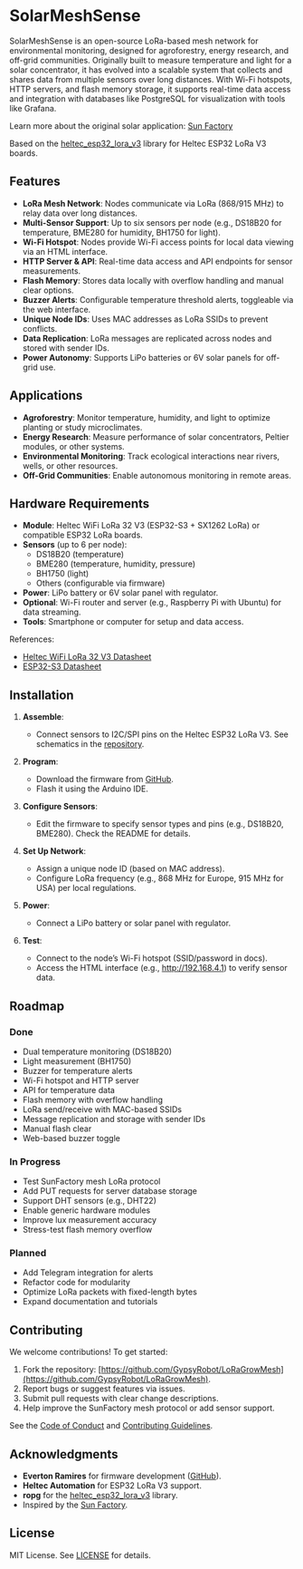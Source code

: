 # SolarMeshSense

SolarMeshSense is an open-source LoRa-based mesh network for environmental monitoring, designed for agroforestry, energy research, and off-grid communities. Originally built to measure temperature and light for a solar concentrator, it has evolved into a scalable system that collects and shares data from multiple sensors over long distances. With Wi-Fi hotspots, HTTP servers, and flash memory storage, it supports real-time data access and integration with databases like PostgreSQL for visualization with tools like Grafana.

Learn more about the original solar application: [Sun Factory](https://www.gp-award.com/index.php/en/produkte/sun-factory)

Based on the [heltec_esp32_lora_v3](https://github.com/ropg/heltec_esp32_lora_v3) library for Heltec ESP32 LoRa V3 boards.

## Features

- **LoRa Mesh Network**: Nodes communicate via LoRa (868/915 MHz) to relay data over long distances.
- **Multi-Sensor Support**: Up to six sensors per node (e.g., DS18B20 for temperature, BME280 for humidity, BH1750 for light).
- **Wi-Fi Hotspot**: Nodes provide Wi-Fi access points for local data viewing via an HTML interface.
- **HTTP Server & API**: Real-time data access and API endpoints for sensor measurements.
- **Flash Memory**: Stores data locally with overflow handling and manual clear options.
- **Buzzer Alerts**: Configurable temperature threshold alerts, toggleable via the web interface.
- **Unique Node IDs**: Uses MAC addresses as LoRa SSIDs to prevent conflicts.
- **Data Replication**: LoRa messages are replicated across nodes and stored with sender IDs.
- **Power Autonomy**: Supports LiPo batteries or 6V solar panels for off-grid use.

## Applications

- **Agroforestry**: Monitor temperature, humidity, and light to optimize planting or study microclimates.
- **Energy Research**: Measure performance of solar concentrators, Peltier modules, or other systems.
- **Environmental Monitoring**: Track ecological interactions near rivers, wells, or other resources.
- **Off-Grid Communities**: Enable autonomous monitoring in remote areas.

## Hardware Requirements

- **Module**: Heltec WiFi LoRa 32 V3 (ESP32-S3 + SX1262 LoRa) or compatible ESP32 LoRa boards.
- **Sensors** (up to 6 per node):
  - DS18B20 (temperature)
  - BME280 (temperature, humidity, pressure)
  - BH1750 (light)
  - Others (configurable via firmware)
- **Power**: LiPo battery or 6V solar panel with regulator.
- **Optional**: Wi-Fi router and server (e.g., Raspberry Pi with Ubuntu) for data streaming.
- **Tools**: Smartphone or computer for setup and data access.

References:
- [Heltec WiFi LoRa 32 V3 Datasheet](https://resource.heltec.cn/download/WiFi_LoRa_32_V3/HTIT-WB32LA_V3.2.pdf)
- [ESP32-S3 Datasheet](https://www.espressif.com/sites/default/files/documentation/esp32-s3_datasheet_en.pdf)

## Installation

1. **Assemble**:
   - Connect sensors to I2C/SPI pins on the Heltec ESP32 LoRa V3. See schematics in the [repository](https://github.com/GypsyRobot/LoRaGrowMesh).

2. **Program**:
   - Download the firmware from [GitHub](https://github.com/GypsyRobot/LoRaGrowMesh).
   - Flash it using the Arduino IDE.

3. **Configure Sensors**:
   - Edit the firmware to specify sensor types and pins (e.g., DS18B20, BME280). Check the README for details.

4. **Set Up Network**:
   - Assign a unique node ID (based on MAC address).
   - Configure LoRa frequency (e.g., 868 MHz for Europe, 915 MHz for USA) per local regulations.

5. **Power**:
   - Connect a LiPo battery or solar panel with regulator.

6. **Test**:
   - Connect to the node’s Wi-Fi hotspot (SSID/password in docs).
   - Access the HTML interface (e.g., http://192.168.4.1) to verify sensor data.

## Roadmap

### Done
- Dual temperature monitoring (DS18B20)
- Light measurement (BH1750)
- Buzzer for temperature alerts
- Wi-Fi hotspot and HTTP server
- API for temperature data
- Flash memory with overflow handling
- LoRa send/receive with MAC-based SSIDs
- Message replication and storage with sender IDs
- Manual flash clear
- Web-based buzzer toggle

### In Progress
- Test SunFactory mesh LoRa protocol
- Add PUT requests for server database storage
- Support DHT sensors (e.g., DHT22)
- Enable generic hardware modules
- Improve lux measurement accuracy
- Stress-test flash memory overflow

### Planned
- Add Telegram integration for alerts
- Refactor code for modularity
- Optimize LoRa packets with fixed-length bytes
- Expand documentation and tutorials

## Contributing

We welcome contributions! To get started:
1. Fork the repository: [https://github.com/GypsyRobot/LoRaGrowMesh](https://github.com/GypsyRobot/LoRaGrowMesh).
2. Report bugs or suggest features via issues.
3. Submit pull requests with clear change descriptions.
4. Help improve the SunFactory mesh protocol or add sensor support.

See the [Code of Conduct](CODE_OF_CONDUCT.md) and [Contributing Guidelines](CONTRIBUTING.md).

## Acknowledgments

- **Everton Ramires** for firmware development ([GitHub](https://github.com/GypsyRobot/LoRaGrowMesh)).
- **Heltec Automation** for ESP32 LoRa V3 support.
- **ropg** for the [heltec_esp32_lora_v3](https://github.com/ropg/heltec_esp32_lora_v3) library.
- Inspired by the [Sun Factory](https://www.gp-award.com/index.php/en/produkte/sun-factory).

## License

MIT License. See [LICENSE](LICENSE) for details.
